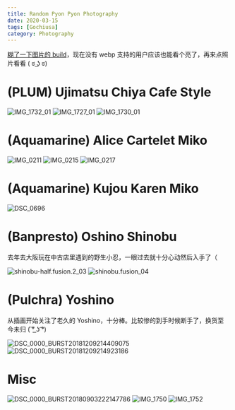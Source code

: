 ```yaml
---
title: Random Pyon Pyon Photography
date: 2020-03-15
tags: [Gochiusa]
category: Photography
---
```


[糊了一下图片的 build](https://github.com/frantic1048/Restia/commit/8584502bc4526d68e11cf4f9335430a3edd8a926)，现在没有 webp 支持的用户应该也能看个亮了，再来点照片看看 ( ಠ ͜ʖ ಠ)

# (PLUM) Ujimatsu Chiya Cafe Style

![IMG_1732_01](../../static/photo/figure/plum.ujimatsu_chiya_cafe_style/IMG_1732_01.jpg)
![IMG_1727_01](../../static/photo/figure/plum.ujimatsu_chiya_cafe_style/IMG_1727_01.jpg)
![IMG_1730_01](../../static/photo/figure/plum.ujimatsu_chiya_cafe_style/IMG_1730_01.jpg)

# (Aquamarine) Alice Cartelet Miko

![IMG_0211](../../static/photo/figure/aquamarine.alice_cartelet_miko/IMG_0211.jpg)
![IMG_0215](../../static/photo/figure/aquamarine.alice_cartelet_miko/IMG_0215.jpg)
![IMG_0217](../../static/photo/figure/aquamarine.alice_cartelet_miko/IMG_0217.jpg)

# (Aquamarine) Kujou Karen Miko

![DSC_0696](../../static/photo/figure/aquamarine.kujou_karen_miko/DSC_0696.jpg)

# (Banpresto) Oshino Shinobu

去年去大阪玩在中古店里遇到的野生小忍，一眼过去就十分心动然后入手了（

![shinobu-half.fusion.2_03](../../static/photo/figure/banpresto.oshino_shinobu/shinobu-half.fusion.2_03.jpg)
![shinobu.fusion_04](../../static/photo/figure/banpresto.oshino_shinobu/shinobu.fusion_04.jpg)

# (Pulchra) Yoshino

从插画开始关注了老久的 Yoshino，十分棒。比较惨的到手时候断手了，换货至今未归 ( ͠° ͟ʖ ͡°)

![DSC_0000_BURST20181209214409075](../../static/photo/figure/pulchra.yoshino/DSC_0000_BURST20181209214409075.avg.jpg)
![DSC_0000_BURST20181209214923186](../../static/photo/figure/pulchra.yoshino/DSC_0000_BURST20181209214923186.avg.jpg)

# Misc

![DSC_0000_BURST20180903222147786](../../static/photo/figure/compilation/DSC_0000_BURST20180903222147786.merged.jpg)
![IMG_1750](../../static/photo/figure/compilation/IMG_1750.jpg)
![IMG_1752](../../static/photo/figure/compilation/IMG_1752.jpg)

